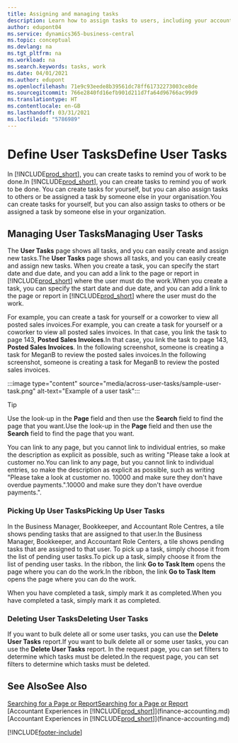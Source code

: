 ```yaml
---
title: Assigning and managing tasks
description: Learn how to assign tasks to users, including your accountant, in Business Central, and how you pick up and complete tasks.
author: edupont04
ms.service: dynamics365-business-central
ms.topic: conceptual
ms.devlang: na
ms.tgt_pltfrm: na
ms.workload: na
ms.search.keywords: tasks, work
ms.date: 04/01/2021
ms.author: edupont
ms.openlocfilehash: 71e9c93eede8b39561dc78ff61732273003ce8de
ms.sourcegitcommit: 766e2840fd16efb901d211d7fa64d96766ac99d9
ms.translationtype: HT
ms.contentlocale: en-GB
ms.lasthandoff: 03/31/2021
ms.locfileid: "5786989"
---
```

# <a name="define-user-tasks"></a><span data-ttu-id="b5ee7-103">Define User Tasks</span><span class="sxs-lookup"><span data-stu-id="b5ee7-103">Define User Tasks</span></span>

<span data-ttu-id="b5ee7-104">In [!INCLUDE[prod_short](includes/prod_short.md)], you can create tasks to remind you of work to be done.</span><span class="sxs-lookup"><span data-stu-id="b5ee7-104">In [!INCLUDE[prod_short](includes/prod_short.md)], you can create tasks to remind you of work to be done.</span></span> <span data-ttu-id="b5ee7-105">You can create tasks for yourself, but you can also assign tasks to others or be assigned a task by someone else in your organisation.</span><span class="sxs-lookup"><span data-stu-id="b5ee7-105">You can create tasks for yourself, but you can also assign tasks to others or be assigned a task by someone else in your organization.</span></span>  

## <a name="managing-user-tasks"></a><span data-ttu-id="b5ee7-106">Managing User Tasks</span><span class="sxs-lookup"><span data-stu-id="b5ee7-106">Managing User Tasks</span></span>

<span data-ttu-id="b5ee7-107">The **User Tasks** page shows all tasks, and you can easily create and assign new tasks.</span><span class="sxs-lookup"><span data-stu-id="b5ee7-107">The **User Tasks** page shows all tasks, and you can easily create and assign new tasks.</span></span> <span data-ttu-id="b5ee7-108">When you create a task, you can specify the start date and due date, and you can add a link to the page or report in [!INCLUDE[prod_short](includes/prod_short.md)] where the user must do the work.</span><span class="sxs-lookup"><span data-stu-id="b5ee7-108">When you create a task, you can specify the start date and due date, and you can add a link to the page or report in [!INCLUDE[prod_short](includes/prod_short.md)] where the user must do the work.</span></span>  

<span data-ttu-id="b5ee7-109">For example, you can create a task for yourself or a coworker to view all posted sales invoices.</span><span class="sxs-lookup"><span data-stu-id="b5ee7-109">For example, you can create a task for yourself or a coworker to view all posted sales invoices.</span></span> <span data-ttu-id="b5ee7-110">In that case, you link the task to page 143, **Posted Sales Invoices**.</span><span class="sxs-lookup"><span data-stu-id="b5ee7-110">In that case, you link the task to page 143, **Posted Sales Invoices**.</span></span> <span data-ttu-id="b5ee7-111">In the following screenshot, someone is creating a task for MeganB to review the posted sales invoices.</span><span class="sxs-lookup"><span data-stu-id="b5ee7-111">In the following screenshot, someone is creating a task for MeganB to review the posted sales invoices.</span></span>  

:::image type="content" source="media/across-user-tasks/sample-user-task.png" alt-text="Example of a user task":::

> [!TIP]  
> <span data-ttu-id="b5ee7-113">Use the look-up in the **Page** field and then use the **Search** field to find the page that you want.</span><span class="sxs-lookup"><span data-stu-id="b5ee7-113">Use the look-up in the **Page** field and then use the **Search** field to find the page that you want.</span></span>  
>
> <span data-ttu-id="b5ee7-114">You can link to any page, but you cannot link to individual entries, so make the description as explicit as possible, such as writing "Please take a look at customer no.</span><span class="sxs-lookup"><span data-stu-id="b5ee7-114">You can link to any page, but you cannot link to individual entries, so make the description as explicit as possible, such as writing "Please take a look at customer no.</span></span> <span data-ttu-id="b5ee7-115">10000 and make sure they don't have overdue payments.".</span><span class="sxs-lookup"><span data-stu-id="b5ee7-115">10000 and make sure they don't have overdue payments.".</span></span>

### <a name="picking-up-user-tasks"></a><span data-ttu-id="b5ee7-116">Picking Up User Tasks</span><span class="sxs-lookup"><span data-stu-id="b5ee7-116">Picking Up User Tasks</span></span>

<span data-ttu-id="b5ee7-117">In the Business Manager, Bookkeeper, and Accountant Role Centres, a tile shows pending tasks that are assigned to that user.</span><span class="sxs-lookup"><span data-stu-id="b5ee7-117">In the Business Manager, Bookkeeper, and Accountant Role Centers, a tile shows pending tasks that are assigned to that user.</span></span> <span data-ttu-id="b5ee7-118">To pick up a task, simply choose it from the list of pending user tasks.</span><span class="sxs-lookup"><span data-stu-id="b5ee7-118">To pick up a task, simply choose it from the list of pending user tasks.</span></span> <span data-ttu-id="b5ee7-119">In the ribbon, the link **Go to Task Item** opens the page where you can do the work.</span><span class="sxs-lookup"><span data-stu-id="b5ee7-119">In the ribbon, the link **Go to Task Item** opens the page where you can do the work.</span></span>  

<span data-ttu-id="b5ee7-120">When you have completed a task, simply mark it as completed.</span><span class="sxs-lookup"><span data-stu-id="b5ee7-120">When you have completed a task, simply mark it as completed.</span></span>  

### <a name="deleting-user-tasks"></a><span data-ttu-id="b5ee7-121">Deleting User Tasks</span><span class="sxs-lookup"><span data-stu-id="b5ee7-121">Deleting User Tasks</span></span>

<span data-ttu-id="b5ee7-122">If you want to bulk delete all or some user tasks, you can use the **Delete User Tasks** report.</span><span class="sxs-lookup"><span data-stu-id="b5ee7-122">If you want to bulk delete all or some user tasks, you can use the **Delete User Tasks** report.</span></span> <span data-ttu-id="b5ee7-123">In the request page, you can set filters to determine which tasks must be deleted.</span><span class="sxs-lookup"><span data-stu-id="b5ee7-123">In the request page, you can set filters to determine which tasks must be deleted.</span></span>  

## <a name="see-also"></a><span data-ttu-id="b5ee7-124">See Also</span><span class="sxs-lookup"><span data-stu-id="b5ee7-124">See Also</span></span>

[<span data-ttu-id="b5ee7-125">Searching for a Page or Report</span><span class="sxs-lookup"><span data-stu-id="b5ee7-125">Searching for a Page or Report</span></span>](ui-search.md)  
<span data-ttu-id="b5ee7-126">[Accountant Experiences in [!INCLUDE[prod_short](includes/prod_short.md)]](finance-accounting.md)</span><span class="sxs-lookup"><span data-stu-id="b5ee7-126">[Accountant Experiences in [!INCLUDE[prod_short](includes/prod_short.md)]](finance-accounting.md)</span></span>  


[!INCLUDE[footer-include](includes/footer-banner.md)]